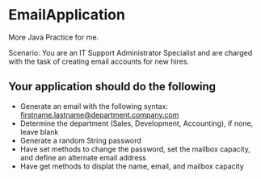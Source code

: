 # EmailApplication
More Java Practice for me.

Scenario: You are an IT Support Administrator Specialist and are charged with the task of creating email accounts for new hires.

## Your application should do the following

* Generate an email with the following syntax: firstname.lastname@department.company.com
* Determine the department (Sales, Development, Accounting), if none, leave blank
* Generate a random String password
* Have set methods to change the password, set the mailbox capacity, and define an alternate email address
* Have get methods to displat the name, email, and mailbox capacity
